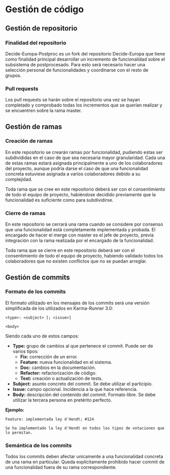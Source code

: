 # Gestión de código
## Gestión de repositorio
### Finalidad del repositorio
Decide-Europa-Postproc es un fork del repositorio Decide-Europa que tiene como finalidad principal desarrollar un incremento de funcionalidad sobre el subsistema de postprocesado. Para esto será necesario hacer una selección personal de funcionalidades y coordinarse con el resto de grupos.
### Pull requests
Los pull requests se harán sobre el repositorio una vez se hayan completado y comprobado todas los incrementos que se querían realizar y se encuentren sobre la rama master.
## Gestión de ramas
### Creación de ramas
En este repositorio se crearán ramas por funcionalidad, pudiendo estas ser subdivididas en el caso de que sea necesaria mayor granularidad. Cada una de estas ramas estará asignada principalmente a uno de los colaboradores del proyecto, aunque podría darse el caso de que una funcionalidad concreta estuviese asignada a varios colaboradores debido a su complejidad.

Toda rama que se cree en este repositorio deberá ser con el consentimiento de todo el equipo de proyecto, habiéndose decidido previamente que la funcionalidad es suficiente como para subdividirse.
### Cierre de ramas
En este repositorio se cerrará una rama cuando se considere por consenso que una funcionalidad está completamente implementada y probada. El encargado de hacer el merge con master es el jefe de proyecto, previa integración con la rama realizada por el encargado de la funcionalidad.

Toda rama que se cierre en este repositorio deberá ser con el consentimiento de todo el equipo de proyecto, habiendo validado todos los colaboradores que no existen conflictos que no se puedan arreglar.
## Gestión de commits
### Formato de los commits
El formato utilizado en los mensajes de los commits será una versión simplificada de los utilizados en Karma-Runner 3.0:
```
<type>: <subject> [; <issue>]

<body>
```
Siendo cada uno de estos campos:
* **Type:** grupo de cambios al que pertenece el commit. Puede ser de varios tipos:
  - **Fix:** corrección de un error.
  - **Feature:** nueva funcionalidad en el sistema.
  - **Doc:** cambios en la documentación.
  - **Refactor:** refactorización de código.
  - **Test:** creación o actualización de tests.
* **Subject:** asunto concreto del commit. Se debe utilizar el participio.
* **Issue:** campo opcional. Incidencia a la que hace referencia.
* **Body:** descripción del contenido del commit. Formato libre. Se debe utilizar la tercera persona en pretérito perfecto.

**Ejemplo:**
```
Feature: implementada ley d'Hondt; #124

Se ha implementado la ley d'Hondt en todos los tipos de votaciones que lo permitan.
```

### Semántica de los commits
Todos los commits deben afectar unicamente a una funcionalidad concreta de una rama en particular. Queda explícitamente prohibido hacer commit de una funcionalidad fuera de su rama correspondiente.
